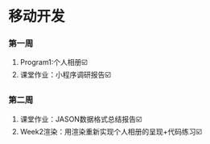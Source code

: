 # 移动开发
### 第一周
1. Program1:个人相册☑️
2. 课堂作业：小程序调研报告☑️

### 第二周
1. 课堂作业：JASON数据格式总结报告☑️
2. Week2渲染：用渲染重新实现个人相册的呈现+代码练习☑️
